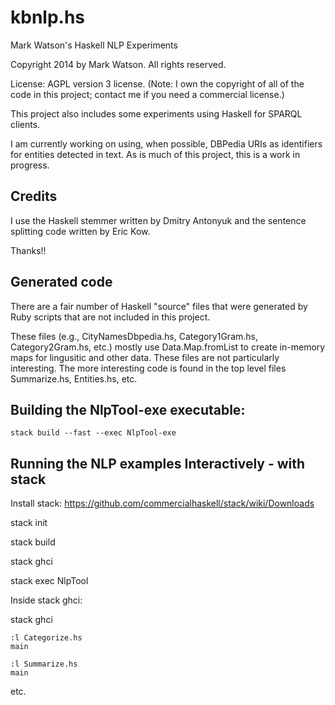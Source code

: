 kbnlp.hs
========

Mark Watson's Haskell NLP Experiments

Copyright 2014 by Mark Watson. All rights reserved. 

License: AGPL version 3 license. (Note: I own the copyright of all of the code in this project; contact me if you need a commercial license.)

This project also includes some experiments using Haskell for SPARQL clients.

I am currently working on using, when possible, DBPedia URIs as identifiers for entities detected in text. As is much of this project, this is a work in progress.


## Credits

I use the Haskell stemmer written by Dmitry Antonyuk and the sentence splitting code written by Eric Kow.

Thanks!!

## Generated code

There are a fair number of Haskell "source" files that were generated by Ruby scripts that are not included in this project.

These files (e.g., CityNamesDbpedia.hs, Category1Gram.hs, Category2Gram.hs, etc.) mostly use Data.Map.fromList to create in-memory maps for lingusitic and other data. These files are not particularly interesting. The more interesting code is found in the top level files Summarize.hs, Entities.hs, etc.

## Building the NlpTool-exe executable:

    stack build --fast --exec NlpTool-exe


## Running the NLP examples Interactively - with stack

Install stack: https://github.com/commercialhaskell/stack/wiki/Downloads

stack init

stack build

stack ghci

stack exec NlpTool

Inside stack ghci:

stack ghci

~~~~~~~~
:l Categorize.hs
main

:l Summarize.hs
main
~~~~~~~~

etc.
